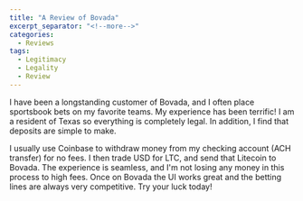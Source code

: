 ```yaml
---
title: "A Review of Bovada"
excerpt_separator: "<!--more-->"
categories:
  - Reviews
tags:
  - Legitimacy
  - Legality
  - Review
---
```


I have been a longstanding customer of Bovada, and I often place sportsbook bets on my favorite teams. My experience has been terrific! I am a resident of Texas so everything is completely legal. In addition, I find that deposits are simple to make.
<!--more-->

I usually use Coinbase to withdraw money from my checking account (ACH transfer) for no fees. I then trade USD for LTC, and send that Litecoin to Bovada. The experience is seamless, and I'm not losing any money in this process to high fees.
Once on Bovada the UI works great and the betting lines are always very competitive. Try your luck today!
